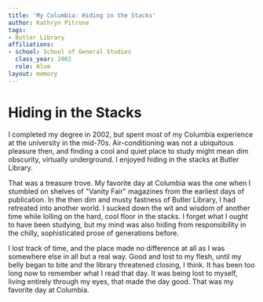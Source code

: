 ```yaml
---
title: 'My Columbia: Hiding in the Stacks'
author: Kathryn Pitrone
tags:
- Butler Library
affiliations:
- school: School of General Studies
  class_year: 2002
  role: Alum
layout: memory
---
```


# Hiding in the Stacks

I completed my degree in 2002, but spent most of my Columbia experience at the university in the mid-70s.  Air-conditioning was not a ubiquitous pleasure then, and finding a cool and quiet place to study might mean dim obscurity, virtually underground.  I enjoyed hiding in the stacks at Butler Library.

That was a treasure trove.  My favorite day at Columbia was the one when I stumbled on shelves of "Vanity Fair" magazines from the earliest days of publication.  In the then dim and musty fastness of Butler Library, I had retreated into another world.   I sucked down the wit and wisdom of another time while lolling on the hard, cool floor in the stacks.  I forget what I ought to have been studying, but my mind was also hiding from responsibility in the chilly, sophisticated prose of generations before.

I lost track of time, and the place made no difference at all as I was somewhere else in all but a real way.   Good and lost to my flesh, until my belly began to bite and the library threatened closing, I think.   It has been too long now to remember what I read that day.  It was being lost to myself, living entirely through my eyes, that made the day good.  That was my favorite day at Columbia.
